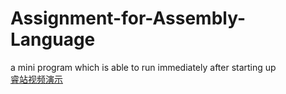 # Assignment-for-Assembly-Language
a mini program which is able to run immediately after starting up<br>
[睿站视频演示](https://www.bilibili.com/video/BV15L411w7kU?share_source=copy_web "反转了, 我不是嘉心糖, 我是雏草姬")

